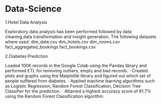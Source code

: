 # Data-Science
1.Hotel Data Analysis

Exploratory data analysis has been performed followed by data cleaning,data transformation and insight generation.
The following datasets where used:
dim_date.csv
dim_hotels.csv
dim_rooms.csv
fact_aggregated_bookings
fact_bookings.csv

2.Diabetes Prediction

Loaded 100K records in the Google Colab using the Pandas library and performed ETL for removing outliers, empty and bad records.
⋅ Created plots and graphs using the Matplotlib library and figured out which set of people suffered from diabetes.
⋅ Applied machine learning algorithms such as Logistic Regression, Random Forest Classification, Decision Tree Classifier for the prediction.
⋅ Attained a highest accuracy score of 81.7% using the Random Forest Classification algorithm.
